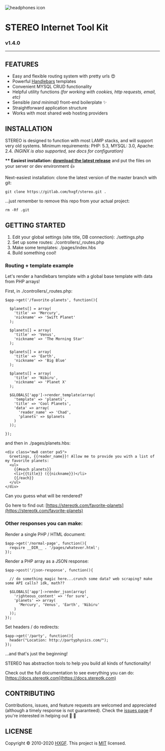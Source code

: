 ![headphones icon](https://stereotk.com/images/stereo-headphones-black-small.png)

# STEREO Internet Tool Kit
### v1.4.0

---


## FEATURES
- Easy and flexible routing system with pretty urls 😍
- Powerful [Handlebars](http://handlebarsjs.com/) templates
- Convenient MYSQL CRUD functionality
- Helpful utility functions *(for working with cookies, http requests, email, etc)*
- Sensible *(and minimal)* front-end boilerplate ✨
- Straightforward application structure
- Works with most shared web hosting providers  




## INSTALLATION
STEREO is designed to function with most LAMP stacks, and will support very old systems. Minimum requirements: PHP: 5.3, MYSQL: 3.0, Apache: 2.4. *(NGINX is also supported, see docs for configuration)*

**\*\* Easiest installation: [download the latest release](https://gitlab.com/hxgf/stereo/-/archive/1.4.0/stereo-1.4.0.zip)** and put the files on your server or dev environment 👍

Next-easiest installation: clone the latest version of the master branch with git:
```
git clone https://gitlab.com/hxgf/stereo.git .
```
...just remember to remove this repo from your actual project:
```
rm -Rf .git
```



## GETTING STARTED
1. Edit your global settings (site title, DB connection): ./settings.php
2. Set up some routes: ./controllers/_routes.php
3. Make some templates: ./pages/index.hbs
4. Build something cool!

### Routing + template example

Let's render a handlebars template with a global base template with data from PHP arrays!

First, in ./controllers/_routes.php:
```
$app->get('/favorite-planets', function(){

  $planets[] = array(
    'title' => 'Mercury',
    'nickname' => 'Swift Planet'
  );

  $planets[] = array(
    'title' => 'Venus',
    'nickname' => 'The Morning Star'
  );

  $planets[] = array(
    'title' => 'Earth',
    'nickname' => 'Big Blue'
  );

  $planets[] = array(
    'title' => 'Nibiru',
    'nickname' => 'Planet X'
  );

  $GLOBALS['app']->render_template(array(
    'template' => 'planets',
    'title' => 'Cool Planets',
    'data' => array(
      'reader_name' => 'Chad',
      'planets' => $planets
    )
  ));

});
```

and then in ./pages/planets.hbs:
```
<div class="mw8 center pa5">
  Greetings, {{reader_name}}! Allow me to provide you with a list of my favorite planets:
  <ul>
    {{#each planets}}
    <li>{{title}} ({{nickname}})</li>
    {{/each}}
  </ul>
</div>
```

Can you guess what will be rendered? 

Go here to find out: [https://stereotk.com/favorite-planets](https://stereotk.com/favorite-planets)



### Other responses you can make:

Render a single PHP / HTML document:
```
$app->get('/normal-page', function(){
  require __DIR__ . '/pages/whatever.html';
});
```

Render a PHP array as a JSON response:
```
$app->post('/json-response', function(){

  // do something magic here...crunch some data? web scraping? make some API calls? idk, math??

  $GLOBALS['app']->render_json(array(
    'righteous_content' => 'for sure',
    'planets' => array(
      'Mercury', 'Venus', 'Earth', 'Nibiru'
    )
  ));
});
```

Set headers / do redirects:
```
$app->get('/party', function(){
  header("Location: http://partyphysics.com/");
});
```

...and that's just the beginning! 

STEREO has abstraction tools to help you build all kinds of functionality!

Check out the full documentation to see everything you can do: [https://docs.stereotk.com](https://docs.stereotk.com)



## CONTRIBUTING
Contributions, issues, and feature requests are welcomed and appreciated (although a timely response is not guaranteed). Check the [issues page](https://gitlab.com/hxgf/stereo/issues) if you're interested in helping out 🙌 🙏



## LICENSE
Copyright © 2010-2020 [HXGF](https://hxgf.io).
This project is [MIT](https://gitlab.com/hxgf/stereo/blob/master/stereo/license.md) licensed.

